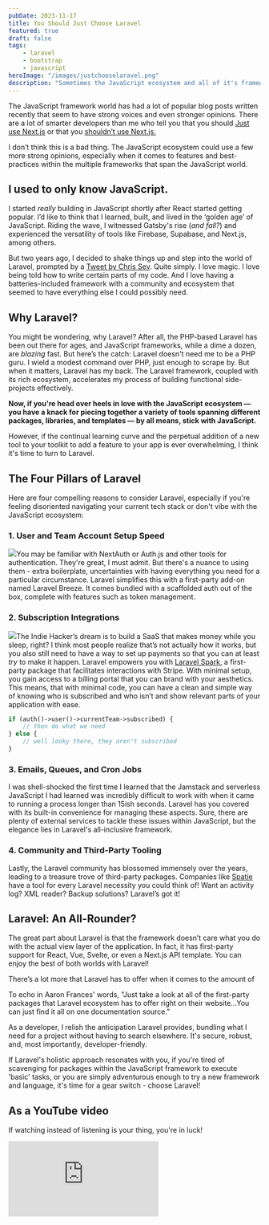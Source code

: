 ```yaml
---
pubDate: 2023-11-17
title: You Should Just Choose Laravel
featured: true
draft: false
tags:
    - laravel
    - bootstrap
    - javascript
heroImage: "/images/justchooselaravel.png"
description: "Sometimes the JavaScript ecosystem and all of it's frameworks can be frustrating and you just want to be told how to do the things you need to do."
---
```


The JavaScript framework world has had a lot of popular blog posts written recently that seem to have strong voices and even stronger opinions. There are a lot of smarter developers than me who tell you that you should [Just use Next.js](https://leerob.io/blog/using-nextjs) or that you [shouldn’t use Next.js.](https://www.epicweb.dev/why-i-wont-use-nextjs)

I don’t think this is a bad thing. The JavaScript ecosystem could use a few more strong opinions, especially when it comes to features and best-practices within the multiple frameworks that span the JavaScript world.

## I used to only know JavaScript.

I started _really_ building in JavaScript shortly after React started getting popular. I’d like to think that I learned, built, and lived in the ‘golden age’ of JavaScript. Riding the wave, I witnessed Gatsby's rise (_and fall?_) and experienced the versatility of tools like Firebase, Supabase, and Next.js, among others.

But two years ago, I decided to shake things up and step into the world of Laravel, prompted by a [Tweet by Chris Sev](https://x.com/chris__sev/status/1517113827778654215?s=20). Quite simply. I love magic. I love being told how to write certain parts of my code. And I love having a batteries-included framework with a community and ecosystem that seemed to have everything else I could possibly need.

## Why Laravel?

You might be wondering, why Laravel? After all, the PHP-based Laravel has been out there for ages, and JavaScript frameworks, while a dime a dozen, are _blazing_ fast. But here’s the catch: Laravel doesn't need me to be a PHP guru. I wield a modest command over PHP, just enough to scrape by. But when it matters, Laravel has my back. The Laravel framework, coupled with its rich ecosystem, accelerates my process of building functional side-projects effectively.

**Now, if you're head over heels in love with the JavaScript ecosystem — you have a knack for piecing together a variety of tools spanning different packages, libraries, and templates — by all means, stick with JavaScript.**

However, if the continual learning curve and the perpetual addition of a new tool to your toolkit to add a feature to your app is ever overwhelming, I think it's time to turn to Laravel.

## The Four Pillars of Laravel

Here are four compelling reasons to consider Laravel, especially if you're feeling disoriented navigating your current tech stack or don't vibe with the JavaScript ecosystem:

### 1. User and Team Account Setup Speed

![](https://cdn.videotap.com/AJgL4vcdU3yezteqYK6S-224.08.png)You may be familiar with NextAuth or Auth.js and other tools for authentication. They're great, I must admit. But there's a nuance to using them - extra boilerplate, uncertainties with having everything you need for a particular circumstance. Laravel simplifies this with a first-party add-on named Laravel Breeze. It comes bundled with a scaffolded auth out of the box, complete with features such as token management.

### 2. Subscription Integrations

![](https://cdn.videotap.com/e0yXlMMBbF5h8NLG8Q5G-385.85.png)The Indie Hacker’s dream is to build a SaaS that makes money while you sleep, right? I think most people realize that’s not actually how it works, but you also still need to have a way to set up payments so that you can at least _try_ to make it happen. Laravel empowers you with [Laravel Spark](https://spark.laravel.com), a first-party package that facilitates interactions with Stripe. With minimal setup, you gain access to a billing portal that you can brand with your aesthetics. This means, that with minimal code, you can have a clean and simple way of knowing who is subscribed and who isn’t and show relevant parts of your application with ease.

```php
if (auth()->user()->currentTeam->subscribed) {
    // then do what we need
} else {
    // well looky there, they aren't subscribed
}
```

### 3. Emails, Queues, and Cron Jobs

I was shell-shocked the first time I learned that the Jamstack and serverless JavaScript I had learned was incredibly difficult to work with when it came to running a process longer than 15ish seconds. Laravel has you covered with its built-in convenience for managing these aspects. Sure, there are plenty of external services to tackle these issues within JavaScript, but the elegance lies in Laravel's all-inclusive framework.

### 4. Community and Third-Party Tooling

Lastly, the Laravel community has blossomed immensely over the years, leading to a treasure trove of third-party packages. Companies like [Spatie](https://spatie.be/open-source) have a tool for every Laravel necessity you could think of! Want an activity log? XML reader? Backup solutions? Laravel’s got it!

## Laravel: An All-Rounder?

The great part about Laravel is that the framework doesn’t care what you do with the actual view layer of the application. In fact, it has first-party support for React, Vue, Svelte, or even a Next.js API template. You can enjoy the best of both worlds with Laravel!

There’s a lot more that Laravel has to offer when it comes to the amount of

To echo in Aaron Frances' words, "Just take a look at all of the first-party packages that Laravel ecosystem has to offer right on their website...You can just find it all on one documentation source."

As a developer, I relish the anticipation Laravel provides, bundling what I need for a project without having to search elsewhere. It's secure, robust, and, most importantly, developer-friendly.

If Laravel's holistic approach resonates with you, if you're tired of scavenging for packages within the JavaScript framework to execute 'basic' tasks, or you are simply adventurous enough to try a new framework and language, it's time for a gear switch - choose Laravel!

## As a YouTube video

If watching instead of listening is your thing, you're in luck!

<iframe class="w-full aspect-video rounded-lg mt-8" src="https://www.youtube.com/embed/iSS_9PHrQg0?si=Bi-nGVLX5Oe4ILsp" title="YouTube video player" frameborder="0" allow="accelerometer; autoplay; clipboard-write; encrypted-media; gyroscope; picture-in-picture; web-share" allowfullscreen></iframe>
